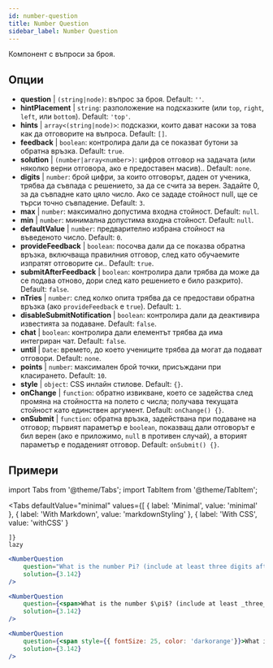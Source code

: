 ```yaml
---
id: number-question 
title: Number Question
sidebar_label: Number Question
---
```


Компонент с въпроси за броя.

## Опции

* __question__ | `(string|node)`: въпрос за броя. Default: `''`.
* __hintPlacement__ | `string`: разположение на подсказките (или `top`, `right`, `left`, или `bottom`). Default: `'top'`.
* __hints__ | `array<(string|node)>`: подсказки, които дават насоки за това как да отговорите на въпроса. Default: `[]`.
* __feedback__ | `boolean`: контролира дали да се показват бутони за обратна връзка. Default: `true`.
* __solution__ | `(number|array<number>)`: цифров отговор на задачата (или няколко верни отговора, ако е предоставен масив).. Default: `none`.
* __digits__ | `number`: брой цифри, за които отговорът, даден от ученика, трябва да съвпада с решението, за да се счита за верен. Задайте 0, за да съвпадне като цяло число. Ако се зададе стойност null, ще се търси точно съвпадение. Default: `3`.
* __max__ | `number`: максимално допустима входна стойност. Default: `null`.
* __min__ | `number`: минимална допустима входна стойност. Default: `null`.
* __defaultValue__ | `number`: предварително избрана стойност на въведеното число. Default: `0`.
* __provideFeedback__ | `boolean`: посочва дали да се показва обратна връзка, включваща правилния отговор, след като обучаемите изпратят отговорите си.. Default: `true`.
* __submitAfterFeedback__ | `boolean`: контролира дали трябва да може да се подава отново, дори след като решението е било разкрито). Default: `false`.
* __nTries__ | `number`: след колко опита трябва да се предостави обратна връзка (ако `provideFeedback` е `true`). Default: `1`.
* __disableSubmitNotification__ | `boolean`: контролира дали да деактивира известията за подаване. Default: `false`.
* __chat__ | `boolean`: контролира дали елементът трябва да има интегриран чат. Default: `false`.
* __until__ | `Date`: времето, до което учениците трябва да могат да подават отговори. Default: `none`.
* __points__ | `number`: максимален брой точки, присъждани при класирането. Default: `10`.
* __style__ | `object`: CSS инлайн стилове. Default: `{}`.
* __onChange__ | `function`: обратно извикване, което се задейства след промяна на стойността на полето с числа; получава текущата стойност като единствен аргумент. Default: `onChange() {}`.
* __onSubmit__ | `function`: обратна връзка, задействана при подаване на отговор; първият параметър е `boolean`, показващ дали отговорът е бил верен (ако е приложимо, `null` в противен случай), а вторият параметър е подаденият отговор. Default: `onSubmit() {}`.


## Примери

import Tabs from '@theme/Tabs';
import TabItem from '@theme/TabItem';

<Tabs
    defaultValue="minimal"
    values={[
        { label: 'Minimal', value: 'minimal' },
        { label: 'With Markdown', value: 'markdownStyling' },
        { label: 'With CSS', value: 'withCSS' }
        
    ]}
    lazy
>

<TabItem value="minimal">

```jsx live
<NumberQuestion
    question="What is the number Pi? (include at least three digits after the decimal point)"
    solution={3.142}
/>
```
</TabItem>

<TabItem value="markdownStyling">

```jsx live
<NumberQuestion
    question={<span>What is the number $\pi$? (include at least _three_ digits after the decimal point)</span>}
    solution={3.142}
/>
```
</TabItem>

<TabItem value="withCSS">

```jsx live
<NumberQuestion
    question={<span style={{ fontSize: 25, color: 'darkorange'}}>What is the number PI - three digits after the period</span>}
    solution={3.142}
/>
```
</TabItem>

</Tabs>
